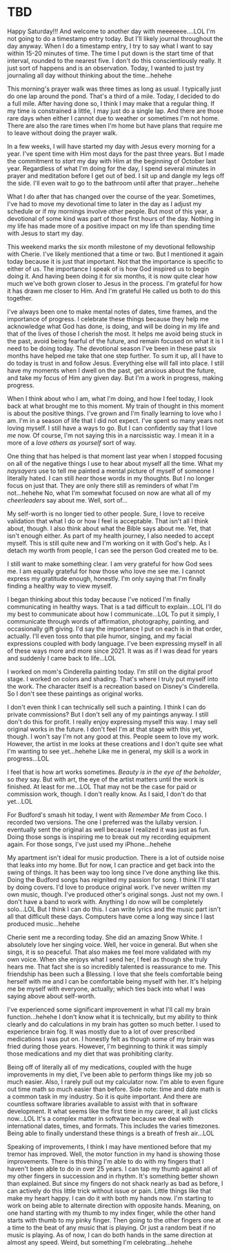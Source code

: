 # TBD

Happy Saturday!!! And welcome to another day with meeeeeee....LOL I'm not going to do a timestamp entry today. But I'll likely journal throughout the day anyway. When I do a timestamp entry, I try to say what I want to say within 15-20 minutes of time. The time I put down is the start time of that interval, rounded to the nearest five. I don't do this conscientiously really. It just sort of happens and is an observation. Today, I wanted to just try journaling all day without thinking about the time...hehehe

This morning's prayer walk was three times as long as usual. I typically just do one lap around the pond. That's a third of a mile. Today, I decided to do a full mile. After having done so, I think I may make that a regular thing. If my time is constrained a little, I may just do a single lap. And there are those rare days when either I cannot due to weather or sometimes I'm not home. There are also the rare times when I'm home but have plans that require me to leave without doing the prayer walk.

In a few weeks, I will have started my day with Jesus every morning for a year. I've spent time with Him most days for the past three years. But I made the commitment to *start* my day with Him at the beginning of October last year. Regardless of what I'm doing for the day, I spend several minutes in prayer and meditation before I get out of bed. I sit up and dangle my legs off the side. I'll even wait to go to the bathroom until after that prayer...hehehe

What I do after that has changed over the course of the year. Sometimes, I've had to move my devotional time to later in the day as I adjust my schedule or if my mornings involve other people. But most of this year, a devotional of some kind was part of those first hours of the day. Nothing in my life has made more of a positive impact on my life than spending time with Jesus to start my day.

This weekend marks the six month milestone of my devotional fellowship with Cherie. I've likely mentioned that a time or two. But I mentioned it again today because it is just that important. Not that the importance is specific to either of us. The importance I speak of is how God inspired us to begin doing it. And having been doing it for six months, it is now quite clear how much we've both grown closer to Jesus in the process. I'm grateful for how it has drawn me closer to Him. And I'm grateful He called us both to do this together.

I've always been one to make mental notes of dates, time frames, and the importance of progress. I celebrate these things because they help me acknowledge what God has done, is doing, and will be doing in my life and that of the lives of those I cherish the most. It helps me avoid being stuck in the past, avoid being fearful of the future, and remain focused on what it is I need to be doing today. The devotional season I've been in these past six months have helped me take that one step further. To sum it up, all I have to do today is trust in and follow Jesus. Everything else will fall into place. I still have my moments when I dwell on the past, get anxious about the future, and take my focus of Him any given day. But I'm a work in progress, making progress.

When I think about who I am, what I'm doing, and how I feel today, I look back at what brought me to this moment. My train of thought in this moment is about the positive things. I've grown and I'm finally learning to love who I am. I'm in a season of life that I did not expect. I've spent so many years not loving myself. I still have a ways to go. But I can confidently say that I love *me* now. Of course, I'm not saying this in a narcissistic way. I mean it in a more of a *love others as yourself* sort of way.

One thing that has helped is that moment last year when I stopped focusing on all of the negative things I use to hear about myself all the time. What my *naysayers* use to tell me painted a mental picture of myself of someone I literally hated. I can still *hear* those words in my thoughts. But I no longer focus on just that. They are only there still as reminders of what I'm not...hehehe No, what I'm somewhat focused on now are what all of my *cheerleaders* say about me. Well, sort of...

My self-worth is no longer tied to other people. Sure, I love to receive validation that what I do or how I feel is acceptable. That isn't all I think about, though. I also think about what the Bible says about me. Yet, that isn't enough either. As part of my health journey, I also needed to accept myself. This is still quite new and I'm working on it with God's help. As I detach my worth from people, I can see the person God created me to be.

I still want to make something clear. I am very grateful for how God sees me. I am equally grateful for how those who love me see me. I cannot express my gratitude enough, honestly. I'm only saying that I'm finally finding a healthy way to view myself.

I began thinking about this today because I've noticed I'm finally communicating in healthy ways. That is a tad difficult to explain...LOL I'll do my best to communicate about how I communicate...LOL To put it simply, I communicate through words of affirmation, photography, painting, and occasionally gift giving. I'd say the importance I put on each is in that order, actually. I'll even toss onto that pile humor, singing, and my facial expressions coupled with body language. I've been expressing myself in all of these ways more and more since 2021. It was as if I was dead for years and suddenly I came back to life...LOL

I worked on mom's Cinderella painting today. I'm still on the digital proof stage. I worked on colors and shading. That's where I truly put myself into the work. The character itself is a recreation based on Disney's Cinderella. So I don't see these paintings as original works.

I don't even think I can technically sell such a painting. I think I can do private commissions? But I don't sell any of my paintings anyway. I still don't do this for profit. I really enjoy expressing myself this way. I may sell original works in the future. I don't feel I'm at that stage with this yet, though. I won't say I'm not any good at this. People seem to love my work. However, the artist in me looks at these creations and I don't quite see what I'm wanting to see yet...hehehe Like me in general, my skill is a work in progress...LOL

I feel that is how art works sometimes. *Beauty is in the eye of the beholder*, so *they* say. But with art, the eye of the artist matters until the work is finished. At least for me...LOL That may not be the case for paid or commission work, though. I don't really know. As I said, I don't do that yet...LOL

For Budford's smash hit today, I went with *Remember Me* from Coco. I recorded two versions. The one I preferred was the lullaby version. I eventually sent the original as well because I realized it was just as fun. Doing those songs is inspiring me to break out my recording equipment again. For those songs, I've just used my iPhone...hehehe

My apartment isn't ideal for music production. There is a lot of outside noise that leaks into my home. But for now, I can practice and get back into the swing of things. It has been way too long since I've done anything like this. Doing the Budford songs has reignited my passion for song. I think I'll start by doing covers. I'd love to produce original work. I've never written my own music, though. I've produced other's original songs. Just not my own. I don't have a band to work with. Anything I do now will be completely solo...LOL But I think I can do this. I can write lyrics and the music part isn't all that difficult these days. Computers have come a long way since I last produced music...hehehe

Cherie sent me a recording today. She did an amazing Snow White. I absolutely love her singing voice. Well, her voice in general. But when she sings, it is so peaceful. That also makes me feel more validated with my own voice. When she enjoys what I send her, I feel as though she truly hears me. That fact she is so incredibly talented is reassurance to me. This friendship has been such a Blessing. I love that she feels comfortable being herself with me and I can be comfortable being myself with her. It's helping me be myself with everyone, actually; which ties back into what I was saying above about self-worth.

I've experienced some significant improvement in what I'll call my brain function...hehehe I don't know what it is technically, but my ability to think clearly and do calculations in my brain has gotten so much better. I used to experience brain fog. It was mostly due to a lot of over prescribed medications I was put on. I honestly felt as though some of my brain was fried during those years. However, I'm beginning to think it was simply those medications and my diet that was prohibiting clarity.

Being off of literally all of my medications, coupled with the huge improvements in my diet, I've been able to perform things like my job so much easier. Also, I rarely pull out my calculator now. I'm able to even figure out time math so much easier than before. Side note: time and date math is a common task in my industry. So it is quite important. And there are countless software libraries available to assist with that in software development. It what seems like the first time in my career, it all just clicks now...LOL It's a complex matter in software because we deal with international dates, times, and formats. This includes the varies timezones. Being able to finally understand these things is a breath of fresh air...LOL

Speaking of improvements, I think I may have mentioned before that my tremor has improved. Well, the motor function in my hand is showing those improvements. There is this thing I'm able to do with my fingers that I haven't been able to do in over 25 years. I can tap my thumb against all of my other fingers in succession and in rhythm. It's something better shown than explained. But since my fingers do not shack nearly as bad as before, I can actively do this little trick without issue or pain. Little things like that make my heart happy. I can do it with both my hands now. I'm starting to work on being able to alternate direction with opposite hands. Meaning, on one hand starting with my thumb to my index finger, while the other hand starts with thumb to my pinky finger. Then going to the other fingers one at a time to the beat of any music that is playing. Or just a random beat if no music is playing. As of now, I can do both hands in the same direction at almost any speed. Weird, but something I'm celebrating...hehehe

